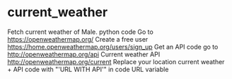 # current_weather
Fetch current weather of Male. python code
Go to https://openweathermap.org/
Create a free user https://home.openweathermap.org/users/sign_up
Get an API code go to http://openweathermap.org/api
Current weather API http://openweathermap.org/current
Replace your location current weather + API code with "'URL WITH API'" in code URL variable
